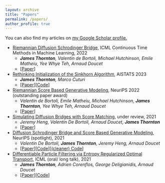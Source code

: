 ```yaml
---
layout: archive
title: "Papers"
permalink: /papers/
author_profile: true
---
```


You can also find my articles on <u><a href="https://scholar.google.co.uk/citations?user=oFZHOwgAAAAJ&hl=en">my Google Scholar profile</a>.</u>

- [Riemannian Diffusion Schrodinger Bridge](https://arxiv.org/abs/2207.03024), ICML Continuous Time Methods in Machine Learning, 2022
    - ***James Thornton**, Valentin de Bortoli, Michael Hutchinson, Emile Matheiu, Yee Whye Teh, Arnaud Doucet*
    - [[Paper](https://arxiv.org/abs/2207.03024)]
- [Rethinking Initialization of the Sinkhorn Algorithm](https://arxiv.org/abs/2206.07630), AISTATS 2023
    - ***James Thornton**, Marco Cuturi*
    - [[Paper](https://arxiv.org/abs/2206.07630)][[Code](https://github.com/ott-jax/ott)]
- [Riemannian Score Based Generative Modeling](https://arxiv.org/abs/2202.02763), NeuriPS 2022 (outstanding paper award)
     - *Valentin de Bortoli, Emile Matheiu, Michael Hutchinson, **James Thornton**, Yee Whye Teh, Arnaud Doucet*
     - [[Paper](https://arxiv.org/abs/2202.02763)]
- [Simulating Diffusion Bridges with Score Matching](https://arxiv.org/abs/2111.07243), under review, 2021
    - *Jeremy Heng, Valentin De Bortoli, Arnaud Doucet, **James Thornton***
    - [[Paper](https://arxiv.org/abs/2111.07243)]
- [Diffusion Schrodinger Bridge and Score Based Generative Modeling](https://jtt94.github.io/papers/schrodinger_bridge), NeurIPS (spotlight), 2021
    - *Valentin De Bortoli, **James Thornton**, Jeremy Heng, Arnaud Doucet*
    - [[Paper](https://arxiv.org/abs/2106.01357)][[Code](https://github.com/JTT94/diffusion_schrodinger_bridge)][[(cleaner) Code](https://github.com/JTT94/schrodinger_bridge)]
- [Differentiable Particle Filtering via Entropy Regularized Optimal Transport](https://jtt94.github.io/papers/2020-differentiable-particle-filtering), ICML (oral/ long talk), 2021
    - ***James Thornton**, Adrien Corenflos, George Deligianidis, Arnaud Doucet*
    - [[Paper](https://arxiv.org/abs/2102.07850)][[Code](https://github.com/JTT94/filterflow)]

